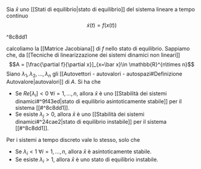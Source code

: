 Sia $\bar x$ uno [[Stati di equilibrio|stato di equilibrio]] del sistema lineare a tempo continuo
$$
\dot x(t)=f(x(t))
$$

^8c8dd1

calcoliamo la [[Matrice Jacobiana]] di $f$ nello stato di equilibrio. Sappiamo che, da [[Tecniche di linearizzazione dei sistemi dinamici non lineari]]
$$A = [\frac{\partial f}{\partial x}]_{x=\bar x}\in \mathbb{R}^{n\times n}$$
Siano $\lambda_{1},\lambda_{2},\ldots,\lambda_{n}$ gli [[Autovettori - autovalori - autospazi#Definizione Autovalore|autovalori]] di $A$. Si ha che
- Se $Re[\lambda_{i}]<0\ \forall i=1,\ldots,n$, allora $\bar x$ è uno [[Stabilità dei sistemi dinamici#^9f43ed|stato di equilibrio asintoticamente stabile]] per il sistema [[#^8c8dd1]].
- Se esiste $\lambda_{j}>0$, allora $\bar x$ è uno [[Stabilità dei sistemi dinamici#^24cae2|stato di equilibrio instabile]] per il sistema [[#^8c8dd1]]. 

Per i sistemi a tempo discreto vale lo stesso, solo che
- Se $\lambda_{i}<1\ \forall i=1,\ldots,n$, allora $\bar x$ è asintoticamente stabile.
- Se esiste $\lambda_{i}>1$, allora $\bar x$ è uno stato di equilibrio instabile.